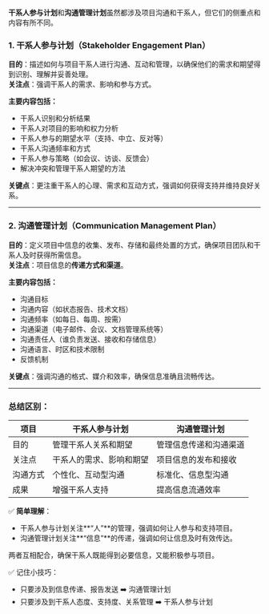 **干系人参与计划**和**沟通管理计划**虽然都涉及项目沟通和干系人，但它们的侧重点和内容有所不同。  

### 1. 干系人参与计划（Stakeholder Engagement Plan）
**目的**：描述如何与项目干系人进行沟通、互动和管理，以确保他们的需求和期望得到识别、理解并妥善处理。  
**关注点**：强调干系人的需求、影响和参与方式。  

**主要内容包括：**  
- 干系人识别和分析结果  
- 干系人对项目的影响和权力分析  
- 干系人参与的期望水平（支持、中立、反对等）  
- 干系人沟通频率和方式  
- 干系人参与策略（如会议、访谈、反馈会）  
- 解决冲突和管理干系人期望的方法  

**关键点**：更注重干系人的心理、需求和互动方式，强调如何获得支持并维持良好关系。  

---

### 2. 沟通管理计划（Communication Management Plan）
**目的**：定义项目中信息的收集、发布、存储和最终处置的方式，确保项目团队和干系人及时获得所需信息。  
**关注点**：项目信息的**传递方式和渠道**。  

**主要内容包括：**  
- 沟通目标  
- 沟通内容（如状态报告、技术文档）  
- 沟通频率（如每日、每周、按需）  
- 沟通渠道（电子邮件、会议、文档管理系统等）  
- 沟通责任人（谁负责发送、接收和存储信息）  
- 沟通语言、时区和技术限制  
- 反馈机制  

**关键点**：强调沟通的格式、媒介和效率，确保信息准确且流畅传达。  

---

### 总结区别：
| 项目                         | 干系人参与计划                   | 沟通管理计划                     |
|-------------------------------|----------------------------------|----------------------------------|
| 目的                         | 管理干系人关系和期望           | 管理信息传递和沟通渠道         |
| 关注点                       | 干系人的需求、影响和期望       | 项目信息的发布和接收           |
| 沟通方式                     | 个性化、互动型沟通             | 标准化、信息型沟通             |
| 成果                         | 增强干系人支持                 | 提高信息流通效率              |

✅ **简单理解**：  
- 干系人参与计划关注**“人”**的管理，强调如何让人参与和支持项目。  
- 沟通管理计划关注**“信息”**的传递，强调如何让信息及时有效传达。  

两者互相配合，确保干系人既能得到必要信息，又能积极参与项目。

✅ 记住小技巧：
- 只要涉及到信息传递、报告发送 ➡️ 沟通管理计划
- 只要涉及到干系人态度、支持度、关系管理 ➡️ 干系人参与计划
